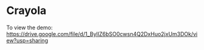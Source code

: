 # Crayola

To view the demo: https://drive.google.com/file/d/1_BylIZ6bSO0cwsn4Q2DxHuo2jxUm3DOk/view?usp=sharing 
